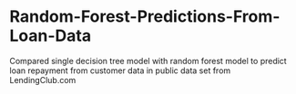 # Random-Forest-Predictions-From-Loan-Data
Compared single decision tree model with random forest model to predict loan repayment from customer data in public data set from 
LendingClub.com
